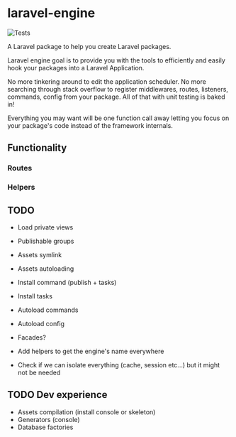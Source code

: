 # laravel-engine

![Tests](https://github.com/paulhenri-l/laravel-engine/workflows/Tests/badge.svg)

A Laravel package to help you create Laravel packages.

Laravel engine goal is to provide you with the tools to efficiently and easily
hook your packages into a Laravel Application.

No more tinkering around to edit the application scheduler. No more searching
through stack overflow to register middlewares, routes, listeners, commands,
config from your package. All of that with unit testing is baked in!

Everything you may want will be one function call away letting you focus on your
package's code instead of the framework internals.

## Functionality

### Routes
### Helpers

## TODO

- Load private views
- Publishable groups
- Assets symlink
- Assets autoloading
- Install command (publish + tasks)
- Install tasks
- Autoload commands
- Autoload config

- Facades?
- Add helpers to get the engine's name everywhere
- Check if we can isolate everything (cache, session etc...) but it might not be needed

## TODO Dev experience
- Assets compilation (install console or skeleton)
- Generators (console)
- Database factories

